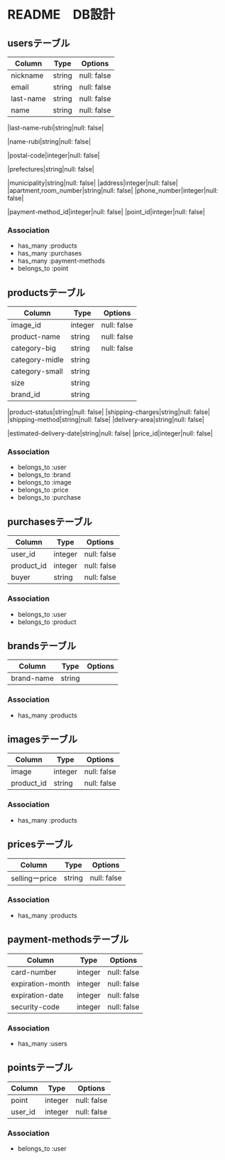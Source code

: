 # README　DB設計

## usersテーブル
|Column|Type|Options|
|------|----|-------|
|nickname|string|null: false|
|email|string|null: false|
|last-name|string|null: false|
|name|string|null: false|
<!-- 苗字　ふりがな -->
|last-name-rubi|string|null: false|
<!-- 名前　ふりがな -->
|name-rubi|string|null: false|
<!-- 郵便番号 -->
|postal-code|integer|null: false|
<!-- 都道府県 -->
|prefectures|string|null: false|
<!-- 市区町村 -->
|municipality|string|null: false|
|address|integer|null: false|
|apartment,room_number|string|null: false|
|phone_number|integer|null: false|
<!-- 決算方法 -->
|payment-method_id|integer|null: false|
|point_id|integer|null: false|
### Association
- has_many :products
- has_many :purchases
- has_many :payment-methods
- belongs_to :point





## productsテーブル
|Column|Type|Options|
|------|----|-------|
|image_id|integer|null: false|
|product-name|string|null: false|
|category-big|string|null: false|
|category-midle|string||
|category-small|string||
|size|string||
|brand_id|string||
<!-- 商品状態 -->
|product-status|string|null: false|
|shipping-charges|string|null: false|
|shipping-method|string|null: false|
|delivery-area|string|null: false|
<!-- 配送予定日 -->
|estimated-delivery-date|string|null: false|
|price_id|integer|null: false|
### Association
- belongs_to :user
- belongs_to :brand
- belongs_to :image
- belongs_to :price
- belongs_to :purchase




<!-- 購入テーブル -->
## purchasesテーブル
|Column|Type|Options|
|------|----|-------|
|user_id|integer|null: false|
|product_id|integer|null: false|
|buyer|string|null: false|
### Association
- belongs_to :user
- belongs_to :product



## brandsテーブル
|Column|Type|Options|
|------|----|-------|
|brand-name|string||
### Association
- has_many :products



## imagesテーブル
|Column|Type|Options|
|------|----|-------|
|image|integer|null: false|
|product_id|string|null: false|
### Association
- has_many :products



## pricesテーブル
|Column|Type|Options|
|------|----|-------|
|sellingーprice|string|null: false|
### Association
- has_many :products



<!-- 決算方法テーブル -->
## payment-methodsテーブル
|Column|Type|Options|
|------|----|-------|
|card-number|integer|null: false|
|expiration-month|integer|null: false|
|expiration-date|integer|null: false|
|security-code|integer|null: false|
### Association
- has_many :users


## pointsテーブル
|Column|Type|Options|
|------|----|-------|
|point|integer|null: false|
|user_id|integer|null: false|
### Association
- belongs_to :user
